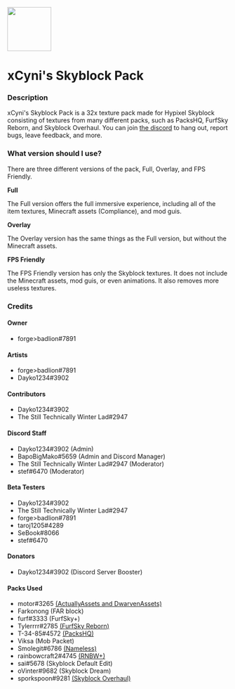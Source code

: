 <img src='https://i.imgur.com/DtdZpNV.png' width='100'></img>
# xCyni's Skyblock Pack
### Description
xCyni's Skyblock Pack is a 32x texture pack made for Hypixel Skyblock consisting of textures from many different packs, such as PacksHQ, FurfSky Reborn, and Skyblock Overhaul. You can join [the discord](https://discord.gg/QremRHP) to hang out, report bugs, leave feedback, and more.

### What version should I use?

There are three different versions of the pack, Full, Overlay, and FPS Friendly.

**Full**

The Full version offers the full immersive experience, including all of the item textures, Minecraft assets (Compliance), and mod guis.

**Overlay**

The Overlay version has the same things as the Full version, but without the Minecraft assets.

**FPS Friendly**

The FPS Friendly version has only the Skyblock textures. It does not include the Minecraft assets, mod guis, or even animations. It also removes more useless textures.

### Credits
#### Owner
- forge>badlion#7891
#### Artists
- forge>badlion#7891
- Dayko1234#3902
#### Contributors
- Dayko1234#3902
- The Still Technically Winter Lad#2947
#### Discord Staff
- Dayko1234#3902 (Admin)
- BapoBigMako#5659 (Admin and Discord Manager)
- The Still Technically Winter Lad#2947 (Moderator)
- stef#6470 (Moderator)
#### Beta Testers
- Dayko1234#3902
- The Still Technically Winter Lad#2947
- forge>badlion#7891
- taroj1205#4289
- SeBook#8066
- stef#6470
#### Donators
- Dayko1234#3902 (Discord Server Booster)
#### Packs Used
- motor#3265 [(ActuallyAssets and DwarvenAssets)](https://discord.gg/ABHrh6K3Fh)
- Farkonong (FAR block)
- furf#3333 (FurfSky+)
- Tylerrrr#2785 [(FurfSky Reborn)](discord.gg/fsr)
- T-34-85#4572 [(PacksHQ)](https://discord.gg/4Uknz7zQna)
- Viksa (Mob Packet)
- Smolegit#6786 [(Nameless)](https://discord.gg/ahqm9FxyWg)
- rainbowcraft2#4745 [(RNBW+)](https://discord.com/invite/dcdsnvG4Q4)
- sai#5678 (Skyblock Default Edit)
- oVinter#9682 (Skyblock Dream)
- sporkspoon#9281 [(Skyblock Overhaul)](https://discord.gg/TENxPJRjxt)
